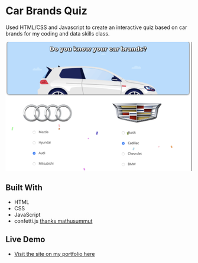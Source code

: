 # Car Brands Quiz
 Used HTML/CSS and Javascript to create an interactive quiz based on car brands for my coding and data skills class.

![](thumbnail.png)

## Built With
* HTML
* CSS
* JavaScript
* confetti.js [thanks mathusummut](https://github.com/mathusummut)


## Live Demo
* [Visit the site on my portfolio here](http://quiz.jakeruff.com/)
